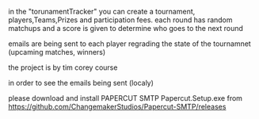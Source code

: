 in the "torunamentTracker" you can create a tournament, players,Teams,Prizes and participation fees.
each round has random matchups and a score is given to determine who goes to the next round

emails are being sent to each player regrading the state of the tournamnet (upcaming matches, winners)

the project is by tim corey course 

in order to see the emails being sent (localy)

please download and install PAPERCUT SMTP Papercut.Setup.exe
 from https://github.com/ChangemakerStudios/Papercut-SMTP/releases

